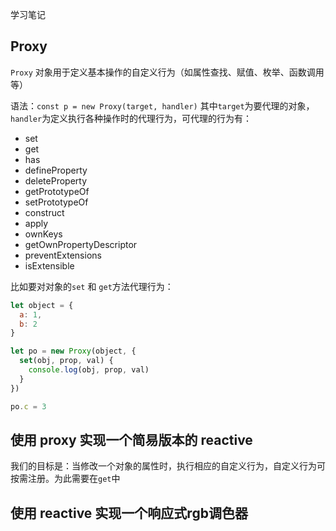 学习笔记

## Proxy

`Proxy` 对象用于定义基本操作的自定义行为（如属性查找、赋值、枚举、函数调用等）

语法：`const p = new Proxy(target, handler)`
其中`target`为要代理的对象，`handler`为定义执行各种操作时的代理行为，可代理的行为有：
* set
* get
* has
* defineProperty
* deleteProperty
* getPrototypeOf
* setPrototypeOf
* construct
* apply
* ownKeys
* getOwnPropertyDescriptor
* preventExtensions
* isExtensible

比如要对对象的`set` 和 `get`方法代理行为：
```javascript
let object = {
  a: 1,
  b: 2
}

let po = new Proxy(object, {
  set(obj, prop, val) {
    console.log(obj, prop, val)
  }
})

po.c = 3
```

## 使用 proxy 实现一个简易版本的 reactive
我们的目标是：当修改一个对象的属性时，执行相应的自定义行为，自定义行为可按需注册。为此需要在`get`中


## 使用 reactive 实现一个响应式rgb调色器
